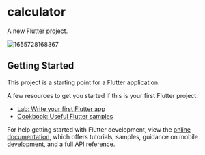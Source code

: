 # calculator

A new Flutter project.

![1655728168367](https://user-images.githubusercontent.com/65299925/174602051-6a04458f-e9c9-4eed-9381-9b66bcbe3828.jpg)


## Getting Started

This project is a starting point for a Flutter application.

A few resources to get you started if this is your first Flutter project:

- [Lab: Write your first Flutter app](https://docs.flutter.dev/get-started/codelab)
- [Cookbook: Useful Flutter samples](https://docs.flutter.dev/cookbook)

For help getting started with Flutter development, view the
[online documentation](https://docs.flutter.dev/), which offers tutorials,
samples, guidance on mobile development, and a full API reference.
